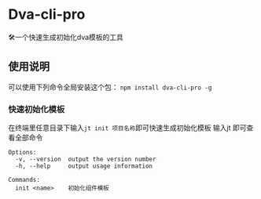 # Dva-cli-pro
🛠️一个快速生成初始化dva模板的工具

[💎初始化模板]: https://github.com/CodeMtJoe/dva-pro





## 使用说明
可以使用下列命令全局安装这个包：
```npm install dva-cli-pro -g```

### 快速初始化模板

在终端里任意目录下输入```jt init 项目名称```即可快速生成初始化模板
输入jt 即可查看全部命令

```
Options:
  -v, --version  output the version number
  -h, --help     output usage information

Commands:
  init <name>    初始化组件模板
```